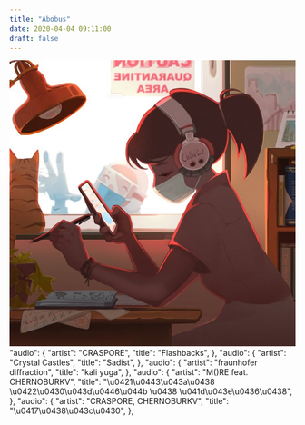 ```yaml
---
title: "Abobus"
date: 2020-04-04 09:11:00
draft: false
---
```


![](/img/vk/0psPeWqTFlM.jpg)
      "audio": {
        "artist": "CRASPORE",
        "title": "Flashbacks",
      },
      "audio": {
        "artist": "Crystal Castles",
        "title": "Sadist",
      },
      "audio": {
        "artist": "fraunhofer diffraction",
        "title": "kali yuga",
      },
      "audio": {
        "artist": "M()RE feat. CHERNOBURKV",
        "title": "\u0421\u0443\u043a\u0438 \u0422\u0430\u043d\u0446\u044b \u0438 \u041d\u043e\u0436\u0438",
      },
      "audio": {
        "artist": "CRASPORE, CHERNOBURKV",
        "title": "\u0417\u0438\u043c\u0430",
      },
